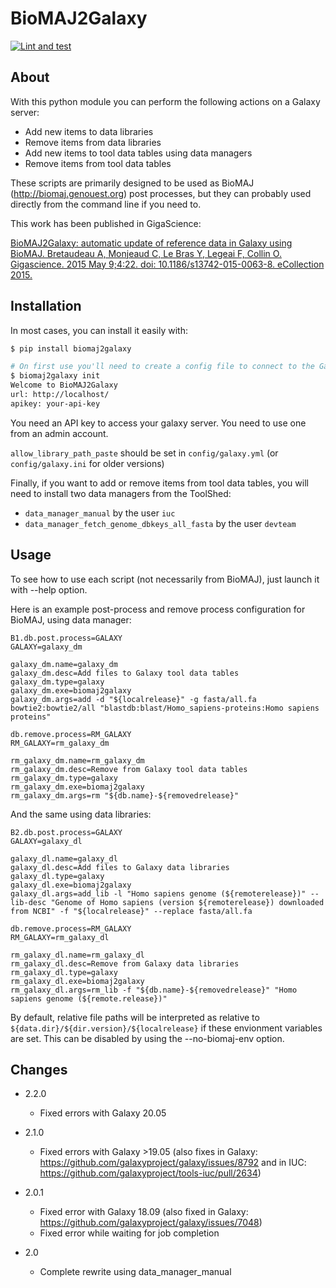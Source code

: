 # BioMAJ2Galaxy

[![Lint and test](https://github.com/genouest/biomaj2galaxy/workflows/Lint%20and%20test/badge.svg)](https://github.com/genouest/biomaj2galaxy/actions)

## About

With this python module you can perform the following actions on a Galaxy server:

* Add new items to data libraries
* Remove items from data libraries
* Add new items to tool data tables using data managers
* Remove items from tool data tables

These scripts are primarily designed to be used as BioMAJ (http://biomaj.genouest.org) post processes,
but they can probably used directly from the command line if you need to.

This work has been published in GigaScience:

[BioMAJ2Galaxy: automatic update of reference data in Galaxy using BioMAJ.
Bretaudeau A, Monjeaud C, Le Bras Y, Legeai F, Collin O.
Gigascience. 2015 May 9;4:22. doi: 10.1186/s13742-015-0063-8. eCollection 2015.](https://dx.doi.org/10.1186%2Fs13742-015-0063-8)

## Installation

In most cases, you can install it easily with:

```bash
$ pip install biomaj2galaxy

# On first use you'll need to create a config file to connect to the Galaxy server, just run:
$ biomaj2galaxy init
Welcome to BioMAJ2Galaxy
url: http://localhost/
apikey: your-api-key
```

You need an API key to access your galaxy server. You need to use one from an admin account.

`allow_library_path_paste` should be set in `config/galaxy.yml` (or `config/galaxy.ini` for older versions)

Finally, if you want to add or remove items from tool data tables, you will need to install two data managers from the ToolShed:

 - `data_manager_manual` by the user `iuc`
 - `data_manager_fetch_genome_dbkeys_all_fasta` by the user `devteam`

## Usage

To see how to use each script (not necessarily from BioMAJ), just launch it with --help option.

Here is an example post-process and remove process configuration for BioMAJ, using data manager:

```
B1.db.post.process=GALAXY
GALAXY=galaxy_dm

galaxy_dm.name=galaxy_dm
galaxy_dm.desc=Add files to Galaxy tool data tables
galaxy_dm.type=galaxy
galaxy_dm.exe=biomaj2galaxy
galaxy_dm.args=add -d "${localrelease}" -g fasta/all.fa bowtie2:bowtie2/all "blastdb:blast/Homo_sapiens-proteins:Homo sapiens proteins"

db.remove.process=RM_GALAXY
RM_GALAXY=rm_galaxy_dm

rm_galaxy_dm.name=rm_galaxy_dm
rm_galaxy_dm.desc=Remove from Galaxy tool data tables
rm_galaxy_dm.type=galaxy
rm_galaxy_dm.exe=biomaj2galaxy
rm_galaxy_dm.args=rm "${db.name}-${removedrelease}"
```

And the same using data libraries:

```
B2.db.post.process=GALAXY
GALAXY=galaxy_dl

galaxy_dl.name=galaxy_dl
galaxy_dl.desc=Add files to Galaxy data libraries
galaxy_dl.type=galaxy
galaxy_dl.exe=biomaj2galaxy
galaxy_dl.args=add_lib -l "Homo sapiens genome (${remoterelease})" --lib-desc "Genome of Homo sapiens (version ${remoterelease}) downloaded from NCBI" -f "${localrelease}" --replace fasta/all.fa

db.remove.process=RM_GALAXY
RM_GALAXY=rm_galaxy_dl

rm_galaxy_dl.name=rm_galaxy_dl
rm_galaxy_dl.desc=Remove from Galaxy data libraries
rm_galaxy_dl.type=galaxy
rm_galaxy_dl.exe=biomaj2galaxy
rm_galaxy_dl.args=rm_lib -f "${db.name}-${removedrelease}" "Homo sapiens genome (${remote.release})"
```

By default, relative file paths will be interpreted as relative to `${data.dir}/${dir.version}/${localrelease}` if these envionment variables are set. This can be disabled by using the --no-biomaj-env option.

## Changes

- 2.2.0
    - Fixed errors with Galaxy 20.05

- 2.1.0
    - Fixed errors with Galaxy >19.05 (also fixes in Galaxy: https://github.com/galaxyproject/galaxy/issues/8792 and in IUC: https://github.com/galaxyproject/tools-iuc/pull/2634)

- 2.0.1
    - Fixed error with Galaxy 18.09 (also fixed in Galaxy: https://github.com/galaxyproject/galaxy/issues/7048)
    - Fixed error while waiting for job completion

- 2.0
    - Complete rewrite using data_manager_manual
